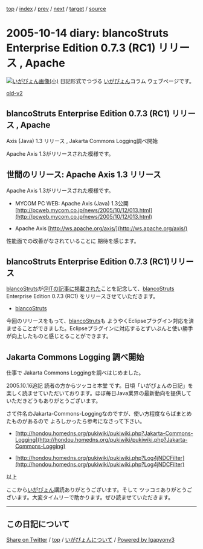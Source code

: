 [top](../index.html) 
 / [index](index.html) 
 / [prev](ig051011.html) 
 / [next](ig051018.html) 
 / [target](https://igapyon.github.io/diary/2005/ig051014.html) 
 / [source](https://github.com/igapyon/diary/blob/master/2005/ig051014.src.md) 

2005-10-14 diary: blancoStruts Enterprise Edition 0.7.3 (RC1) リリース , Apache
=====================================================================================================
[![いがぴょん画像(小)](https://igapyon.github.io/diary/images/iga200306s.jpg "いがぴょん")](https://igapyon.github.io/diary/memo/memoigapyon.html) 日記形式でつづる [いがぴょん](https://igapyon.github.io/diary/memo/memoigapyon.html)コラム ウェブページです。

[old-v2](ig051014-orig.html)

## blancoStruts Enterprise Edition 0.7.3 (RC1) リリース , Apache
Axis (Java) 1.3 リリース , Jakarta Commons Logging調べ開始

Apache Axis 1.3がリリースされた模様です。


## 世間のリリース: Apache Axis 1.3 リリース

Apache Axis 1.3がリリースされた模様です。

* MYCOM PC WEB: Apache Axis (Java) 1.3公開
  [http://pcweb.mycom.co.jp/news/2005/10/12/013.html](http://pcweb.mycom.co.jp/news/2005/10/12/013.html)
  
* Apache Axis
  [http://ws.apache.org/axis/](http://ws.apache.org/axis/)

性能面での改善がなされていることに 期待を感じます。

## blancoStruts Enterprise Edition 0.7.3 (RC1)リリース

[blancoStruts](http://www.igapyon.jp/blanco/blancostruts.html)が[＠ITの記事に掲載された](http://www.atmarkit.co.jp/farc/special/auto/auto02.html)ことを記念して、[blancoStruts](http://www.igapyon.jp/blanco/blancostruts.html) Enterprise Edition 0.7.3 (RC1) をリリースさせていただきます。

* [blancoStruts](http://www.igapyon.jp/blanco/blancostruts.html)

今回のリリースをもって、[blancoStruts](http://www.igapyon.jp/blanco/blancostruts.html)も ようやくEclipseプラグイン対応を済ませることができました。Eclipseプラグインに対応するとずいぶんと使い勝手が向上したものと感じとることができます。

## Jakarta Commons Logging 調べ開始

仕事で Jakarta Commons Loggingを調べはじめました。

2005.10.16追記 読者の方からツッコミ本堂 です。日頃「いがぴょんの日記」を楽しく読ませていただいております。ほぼ毎日Java業界の最新動向を提供していただきどうもありがとうございます。

さて件名のJakarta-Commons-Loggingなのですが、使い方程度ならばまとめたものがあるので よろしかったら参考になさって下さい。

* [http://hondou.homedns.org/pukiwiki/pukiwiki.php?Jakarta-Commons-Logging](http://hondou.homedns.org/pukiwiki/pukiwiki.php?Jakarta-Commons-Logging)
  
* [http://hondou.homedns.org/pukiwiki/pukiwiki.php?Log4jNDCFilter](http://hondou.homedns.org/pukiwiki/pukiwiki.php?Log4jNDCFilter)

以上

ここから[いがぴょん](http://www.igapyon.jp/igapyon/diary/memo/memoigapyon.html)講読ありがとうございます。そして ツッコミありがとうございます。大変タイムリーで助かります。ぜひ読ませていただきます。


----------------------------------------------------------------------------------------------------

## この日記について

[Share on Twitter](https://twitter.com/intent/tweet?hashtags=igapyon%2Cdiary%2C%E3%81%84%E3%81%8C%E3%81%B4%E3%82%87%E3%82%93&text=blancoStruts+Enterprise+Edition+0.7.3+%28RC1%29+%E3%83%AA%E3%83%AA%E3%83%BC%E3%82%B9+%2C+Apache&url=https%3A%2F%2Figapyon.github.io%2Fdiary%2F2005%2Fig051014.html) / [top](../index.html) / [いがぴょんについて](https://igapyon.github.io/diary/memo/memoigapyon.html) / [Powered by Igapyonv3](https://github.com/igapyon/igapyonv3)
